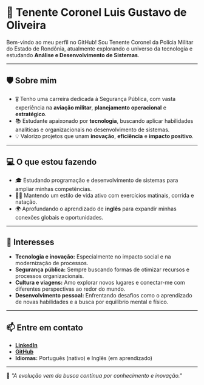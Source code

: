 # 👋 Tenente Coronel Luis Gustavo de Oliveira

Bem-vindo ao meu perfil no GitHub! Sou Tenente Coronel da Polícia Militar do Estado de Rondônia, atualmente explorando o universo da tecnologia e estudando **Análise e Desenvolvimento de Sistemas**.

---

## 🛡️ Sobre mim
- 🎖️ Tenho uma carreira dedicada à Segurança Pública, com vasta experiência na **aviação militar**, **planejamento operacional** e **estratégico**.
- 📚 Estudante apaixonado por **tecnologia**, buscando aplicar habilidades analíticas e organizacionais no desenvolvimento de sistemas.
- 💡 Valorizo projetos que unam **inovação**, **eficiência** e **impacto positivo**.

---

## 💻 O que estou fazendo
- 🎓 Estudando programação e desenvolvimento de sistemas para ampliar minhas competências.
- 🚴‍♂️ Mantendo um estilo de vida ativo com exercícios matinais, corrida e natação.
- 🌍 Aprofundando o aprendizado de **inglês** para expandir minhas conexões globais e oportunidades.

---

## 🌟 Interesses
- **Tecnologia e inovação:** Especialmente no impacto social e na modernização de processos.
- **Segurança pública:** Sempre buscando formas de otimizar recursos e processos organizacionais.
- **Cultura e viagens:** Amo explorar novos lugares e conectar-me com diferentes perspectivas ao redor do mundo.
- **Desenvolvimento pessoal:** Enfrentando desafios como o aprendizado de novas habilidades e a busca por equilíbrio mental e físico.

---

## 📫 Entre em contato

- [**LinkedIn**](https://www.linkedin.com/in/oliveira-luisgustavo/)
- [**GitHub**](github.com/OliverCreat)
- **Idiomas:** Português (nativo) e Inglês (em aprendizado)

---

🚀 *"A evolução vem da busca contínua por conhecimento e inovação."*
